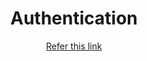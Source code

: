 <h1 align="center">Authentication</h1>

<p align="center">
  <a href="https://dev.to/rebellionpay/building-authentication-for-microservices-using-nestjs-1fne" target="blank">Refer this link</a>
</p>